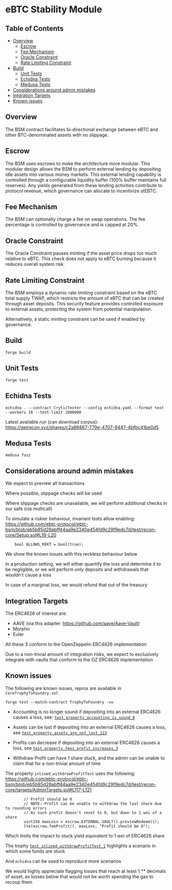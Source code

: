 # eBTC Stability Module

## Table of Contents
- [Overview](#overview)
    - [Escrow](#escrow)
    - [Fee Mechanism](#fee-mechanism)
    - [Oracle Constraint](#oracle-constraint)
    - [Rate Limiting Constraint](#rate-limiting-constraint)
- [Build](#build)
    - [Unit Tests](#unit-tests)
    - [Echidna Tests](#echidna-tests)
    - [Medusa Tests](#medusa-tests)
- [Considerations around admin mistakes](#considerations-around-admin-mistakes)
- [Intgration Targets](#integration-targets)
- [Known issues](#known-issues)

## Overview

The BSM contract facilitates bi-directional exchange between eBTC and other BTC-denominated assets with no slippage. 

## Escrow

The BSM uses escrows to make the architecture more modular. This modular design allows the BSM to perform external lending by depositing idle assets into various money markets. This external lending capability is controlled through a configurable liquidity buffer (100% buffer maintains full reserves). Any yields generated from these lending activities contribute to protocol revenue, which governance can allocate to incentivize stEBTC.

## Fee Mechanism

The BSM can optionally charge a fee on swap operations. The fee percentage is controlled by governance and is capped at 20%.

## Oracle Constraint

The Oracle Constraint pauses minting if the asset price drops too much relative to eBTC. This check does not apply to eBTC burning because it reduces overall system risk.

## Rate Limiting Constraint

The BSM employs a dynamic rate limiting constraint based on the eBTC total supply TWAP, which restricts the amount of eBTC that can be created through asset deposits. This security feature provides controlled exposure to external assets, protecting the system from potential manipulation.

Alternatively, a static minting constraint can be used if enabled by governance.

## Build

```
forge build
```

## Unit Tests

```
forge test
```

## Echidna Tests

```
echidna . --contract CryticTester --config echidna.yaml --format text --workers 16 --test-limit 1000000
```

Latest available run (can download corpus): https://getrecon.xyz/shares/c2a86867-779e-4707-9447-4bfbc41be0d5

## Medusa Tests

```
medusa fuzz
```

## Considerations around admin mistakes

We expect to preview all transactions

Where possible, slippage checks will be used

Where slippage checks are unavailable, we will perform additional checks in our safe (via multicall)

To simulate a riskier behaviour, invariant tests allow enabling:
https://github.com/ebtc-protocol/ebtc-bsm/blob/eb5b85d28abff44aa9e2340e454fd9c29f9edc7d/test/recon-core/Setup.sol#L19-L20

```solidity
    bool ALLOWS_REKT = bool(true);

```

We show the known issues with this reckless behaviour below

In a production setting, we will either quantify the loss and determine it to be negligible, or we will perform only deposits and withdrawals that wouldn't cause a loss

In case of a marginal loss, we would refund that out of the treasury


## Integration Targets

The ERC4626 of interest are:
- AAVE (via this adapter: https://github.com/aave/Aave-Vault)
- Morpho
- Euler

All these 3 conform to the OpenZeppelin ERC4626 implementation

Due to a non-trivial amount of integration risks, we expect to exclusively integrate with vaults that conform to the OZ ERC4626 implementation


## Known issues

The following are known issues, repros are available in `CoreTrophyToFoundry.sol`

```
forge test --match-contract TrophyToFoundry -vv
```

- Accounting is no longer sound if depositing into an external ERC4626 causes a loss, see: [`test_property_accounting_is_sound_0`](https://github.com/ebtc-protocol/ebtc-bsm/blob/eb5b85d28abff44aa9e2340e454fd9c29f9edc7d/test/recon-core/trophies/CoreTrophyToFoundry.sol#L28-L29)
- Assets can be lost if depositing into an external ERC4626 causes a loss, see [`test_property_assets_are_not_lost_123`](https://github.com/ebtc-protocol/ebtc-bsm/blob/eb5b85d28abff44aa9e2340e454fd9c29f9edc7d/test/recon-core/trophies/CoreTrophyToFoundry.sol#L41-L42)
- Profits can decrease if depositing into an external ERC4626 causes a loss, see [`test_property_fees_profit_increases_3`](https://github.com/ebtc-protocol/ebtc-bsm/blob/eb5b85d28abff44aa9e2340e454fd9c29f9edc7d/test/recon-core/trophies/CoreTrophyToFoundry.sol#L54-L55)

- Withdraw Profit can have 1 share stuck, and the admin can be unable to claim that for a non-trivial amount of time

The property `inlined_withdrawProfitTest` uses the following:
https://github.com/ebtc-protocol/ebtc-bsm/blob/eb5b85d28abff44aa9e2340e454fd9c29f9edc7d/test/recon-core/targets/AdminTargets.sol#L117-L121

```solidity
        // Profit should be 0
        // NOTE: Profit can be unable to withdraw the last share due to rounding errors
        // As such profit doesn't reset to 0, but down to 1 wei of a share
        uint256 maxLoss = escrow.EXTERNAL_VAULT().previewRedeem(1);
        lte(escrow.feeProfit(), maxLoss, "Profit should be 0");
```

Which limits the impact to stuck yield equivalent to 1 wei of ERC4626 share

The trophy [`test_inlined_withdrawProfitTest_1`](https://github.com/ebtc-protocol/ebtc-bsm/blob/eb5b85d28abff44aa9e2340e454fd9c29f9edc7d/test/recon-core/trophies/CoreTrophyToFoundry.sol#L77-L78) highlights a scenario in which some funds are stuck

And `echidna` can be used to reproduce more scenarios

We would highly appreciate flagging losses that reach at least 1 ** decimals of asset, as losses below that would not be worth spending the gas to recoup them